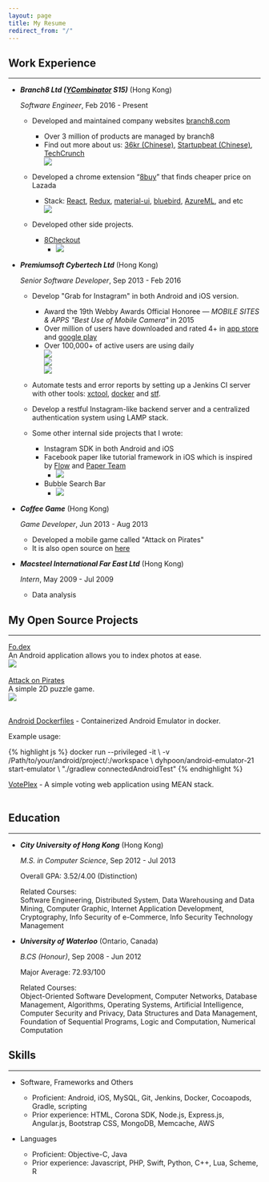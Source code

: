 ```yaml
---
layout: page
title: My Resume
redirect_from: "/"
---
```


## Work Experience
-----
*   ***Branch8 Ltd ([YCombinator](https://www.ycombinator.com/) S15)*** (Hong Kong)

    *Software Engineer*, Feb 2016 - Present

    - Developed and maintained company websites [branch8.com](https://www.branch8.com/)
      - Over 3 million of products are managed by branch8
      - Find out more about us: [36kr (Chinese)](https://36kr.com/p/5036350.html), [Startupbeat (Chinese)](http://startupbeat.hkej.com/?p=20805), [TechCrunch](https://techcrunch.com/2015/08/11/branch8/)
		<div class="section group">
			<div class="col span_1_of_1">
				<img src="https://raw.githubusercontent.com/dyhpoon/dyhpoon.github.io/master/public/screenshots/branch8.png">
			</div>
		</div>

    - Developed a chrome extension “[8buy](https://chrome.google.com/webstore/detail/8buy-find-cheaper-prices/klmmacdelhgkpfhkifbcppibnbcpakhh?hl=en)” that finds cheaper price on Lazada
      - Stack: [React](https://github.com/facebook/react), [Redux](https://github.com/reactjs/redux), [material-ui](http://www.material-ui.com/#/), [bluebird](https://github.com/petkaantonov/bluebird), [AzureML](https://azure.microsoft.com/zh-tw/services/machine-learning/), and etc
		<div class="section group">
			<div class="col span_1_of_1">
				<img src="https://raw.githubusercontent.com/dyhpoon/dyhpoon.github.io/master/public/screenshots/eightbuy.png">
			</div>
		</div>
	- Developed other side projects.
		- [8Checkout](https://checkout.branch8.com/?url=http://www.lazada.sg/apple-iphone-6s-64gb-gold-6668152.html?offer_id=481&affiliate_id=104786&offer_name=SG+Data-feed_0&affiliate_name=Branch8+Limited&transaction_id=102ee5773344369da92f255d29de48)
			- ![](https://raw.githubusercontent.com/dyhpoon/dyhpoon.github.io/master/public/screenshots/8checkout.png)

*   ***Premiumsoft Cybertech Ltd*** (Hong Kong)

    *Senior Software Developer*, Sep 2013 - Feb 2016

    - Develop "Grab for Instagram" in both Android and iOS version.
    	- Award the 19th Webby Awards Official Honoree — *MOBILE SITES & APPS "Best Use of Mobile Camera"* in 2015
    	- Over million of users have downloaded and rated 4+ in [app store](https://itunes.apple.com/hk/app/grab-for-instagram-your-instagram/id546639267?mt=8) and [google play](https://play.google.com/store/apps/details?id=com.grandsoft.instagrab)
    	- Over 100,000+ of active users are using daily
			<div class="section group">
				<div class="col span_1_of_3">
					<img src="https://raw.githubusercontent.com/dyhpoon/dyhpoon.github.io/master/public/screenshots/grab1.gif">
				</div>
				<div class="col span_1_of_3">
					<img src="https://raw.githubusercontent.com/dyhpoon/dyhpoon.github.io/master/public/screenshots/grab2.png">
				</div>
				<div class="col span_1_of_3">
					<img src="https://raw.githubusercontent.com/dyhpoon/dyhpoon.github.io/master/public/screenshots/grab3.png">
				</div>
			</div>

    - Automate tests and error reports by setting up a Jenkins CI server with other tools: [xctool](https://github.com/facebook/xctool), [docker](https://github.com/docker/docker) and [stf](https://github.com/openstf/stf).

    - Develop a restful Instagram-like backend server and a centralized authentication system using LAMP stack.

    - Some other internal side projects that I wrote:
		- Instagram SDK in both Android and iOS
		- Facebook paper like tutorial framework in iOS which is inspired by [Flow](https://github.com/OliverLetterer/Flow) and [Paper Team](https://www.youtube.com/watch?v=OiY1cheLpmI)
			- ![](https://raw.githubusercontent.com/dyhpoon/dyhpoon.github.io/master/public/screenshots/tutorial.png)
		- Bubble Search Bar
			- ![](https://raw.githubusercontent.com/dyhpoon/dyhpoon.github.io/master/public/screenshots/bubbleSearchBar.png)

*   ***Coffee Game*** (Hong Kong)

    *Game Developer*, Jun 2013 - Aug 2013

    - Developed a mobile game called "Attack on Pirates"
    - It is also open source on [here](https://github.com/dyhpoon/game-project)

*   ***Macsteel International Far East Ltd*** (Hong Kong)

    *Intern*, May 2009 - Jul 2009

    - Data analysis

## My Open Source Projects
-----
<div class="section group">
	<div class="col span_1_of_2 v-center text-left">
		<div class="display-block">
			<a href="https://github.com/dyhpoon/Fo.dex">Fo.dex</a>
			<br/>
			An Android application allows you to index photos at ease.
		</div>
	</div>
	<div class="col span_1_of_2">
		<img src="https://raw.githubusercontent.com/dyhpoon/dyhpoon.github.io/master/public/screenshots/fodex.gif">
	</div>
</div>
<br/>

<div class="section group">
	<div class="col span_1_of_2 v-center text-left">
		<div class="display-block">
			<a href="https://github.com/dyhpoon/Attack-on-Pirates">Attack on Pirates</a>
			<br/>
			A simple 2D puzzle game.
		</div>
	</div>
	<div class="col span_1_of_2">
		<img src="https://raw.githubusercontent.com/dyhpoon/dyhpoon.github.io/master/public/screenshots/aop.gif">
	</div>
</div>
<br/>

[Android Dockerfiles](https://github.com/dyhpoon/Android-Dockerfiles) - Containerized Android Emulator in docker.
<p class="italic small-text-size">Example usage:</p>
{% highlight js %}
	docker run --privileged -it \
	-v /Path/to/your/android/project/:/workspace \
	dyhpoon/android-emulator-21 start-emulator \
	"./gradlew connectedAndroidTest"
{% endhighlight %}
<br/>

[VotePlex](https://github.com/dyhpoon/voteplex) - A simple voting web application using MEAN stack.
<br/>
<br/>

## Education
-----
*   ***City University of Hong Kong*** (Hong Kong)

    *M.S. in Computer Science*, Sep 2012 - Jul 2013

    Overall GPA: 3.52/4.00 (Distinction)

    <div class="message tiny-text-size">
	    Related Courses:
	    <div class="italic">
			Software Engineering, Distributed System, Data Warehousing and Data Mining, Computer Graphic, Internet Application Development, Cryptography, Info Security of e-Commerce, Info Security Technology Management
		</div>
    </div>

*	***University of Waterloo*** (Ontario, Canada)

	*B.CS (Honour)*, Sep 2008 - Jun 2012

	Major Average: 72.93/100

	<div class="message tiny-text-size">
		Related Courses:
		<div class="italic">
			Object-Oriented Software Development, Computer Networks, Database Management, Algorithms, Operating Systems, Artificial Intelligence, Computer Security and Privacy, Data Structures and Data Management, Foundation of Sequential Programs, Logic and Computation, Numerical Computation
		</div>
	</div>

## Skills
-----
* Software, Frameworks and Others
	* Proficient: Android, iOS, MySQL, Git, Jenkins, Docker, Cocoapods, Gradle, scripting
	* Prior experience: HTML, Corona SDK, Node.js, Express.js, Angular.js, Bootstrap CSS, MongoDB, Memcache, AWS

* Languages
	* Proficient: Objective-C, Java
	* Prior experience: Javascript, PHP, Swift, Python, C++, Lua, Scheme, R
